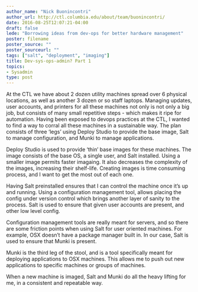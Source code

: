 ```yaml
---
author_name: "Nick Buonincontri"
author_url: http://ctl.columbia.edu/about/team/buonincontri/
date: 2016-08-25T12:07:21-04:00
draft: false
lede: "Borrowing ideas from dev-ops for better hardware management"
poster: filename
poster_source: ""
poster_sourceurl: ""
tags: ["salt", "deployment", "imaging"]
title: Dev-sys-ops-admin? Part 1
topics: 
- Sysadmin
type: post
---
```


At the CTL we have about 2 dozen utility machines spread over 6 physical locations, as well as another 3 dozen or so staff laptops.  Managing updates, user accounts, and printers for all these machines not only is not only a big job, but consists of many small repetitive steps - which makes it ripe for automation.  Having been exposed to devops practices at the CTL, I wanted to find a way to corral all these machines in a sustainable way.  The plan consists of three ‘legs’ using Deploy Studio to provide the base image, Salt to manage configuration, and Munki to manage applications.

Deploy Studio is used to provide ‘thin’ base images for these machines.  The image consists of the base OS, a single user, and Salt installed.  Using a smaller image permits faster imagaing.  It also decreases the complexity of the images, increasing their shelf-life.  Creating images is time consuming process, and I want to get the most out of each one.

Having Salt preinstalled ensures that I can control the machine once it’s up and running.  Using a configuration management tool, allows placing the config under version control which brings another layer of sanity to the process.  Salt is used to ensure that given user accounts are present, and other low level config.

Configuration management tools are really meant for servers, and so there are some friction points when using Salt for user oriented machines.  For example, OSX doesn’t have a package manager built in.  In our case, Salt is used to ensure that Munki is present.

Munki is the third leg of the stool, and is a tool specifically meant for deploying applications to OSX machines.  This allows me to push out new applications to specific machines or groups of machines.

When a new machine is imaged, Salt and Munki do all the heavy lifting for me, in a consistent and repeatable way.
